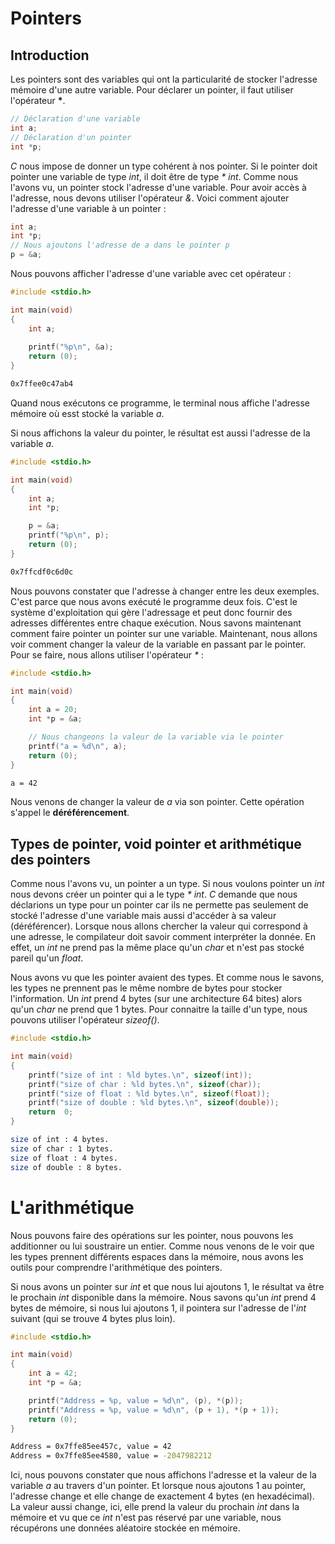 # Pointers

## Introduction
Les pointers sont des variables qui ont la particularité de stocker l'adresse mémoire d'une autre variable. Pour déclarer un pointer, il faut utiliser l'opérateur **\***.

```c
// Déclaration d'une variable
int a;
// Déclaration d'un pointer
int *p;
```

*C* nous impose de donner un type cohérent à nos pointer. Si le pointer doit pointer une variable de type *int*, il doit être de type *\* int*.
Comme nous l'avons vu, un pointer stock l'adresse d'une variable. Pour avoir accès à l'adresse, nous devons utiliser l'opérateur *&*. Voici comment ajouter l'adresse d'une variable à un pointer :

```c
int a;
int *p;
// Nous ajoutons l'adresse de a dans le pointer p
p = &a;
```

Nous pouvons afficher l'adresse d'une variable avec cet opérateur :

```c
#include <stdio.h>

int main(void)
{
	int a;
	
	printf("%p\n", &a);
	return (0);
}
```
```bash
0x7ffee0c47ab4
```

Quand nous exécutons ce programme, le terminal nous affiche l'adresse mémoire où esst stocké la variable *a*.

Si nous affichons la valeur du pointer, le résultat est aussi l'adresse de la variable *a*.

```c
#include <stdio.h>

int main(void)
{
	int a;
	int *p;

	p = &a;
	printf("%p\n", p);
	return (0);
}
```
```bash
0x7ffcdf0c6d0c
```

Nous pouvons constater que l'adresse à changer entre les deux exemples. C'est parce que nous avons exécuté le programme deux fois. C'est le système d'exploitation qui gère l'adressage et peut donc fournir des adresses différentes entre chaque exécution.
Nous savons maintenant comment faire pointer un pointer sur une variable. Maintenant, nous allons voir comment changer la valeur de la variable en passant par le pointer. Pour se faire, nous allons utiliser l'opérateur *\** :

```c
#include <stdio.h>

int main(void)
{
	int a = 20;
	int *p = &a;

	// Nous changeons la valeur de la variable via le pointer
	printf("a = %d\n", a);
	return (0);
}
```
```bash
a = 42
```

Nous venons de changer la valeur de *a* via son pointer. Cette opération s'appel le **déréférencement**.

## Types de pointer, void pointer et arithmétique des pointers
Comme nous l'avons vu, un pointer a un type. Si nous voulons pointer un *int* nous devons créer un pointer qui a le type *\* int*. *C* demande que nous déclarions un type pour un pointer car ils ne permette pas seulement de stocké l'adresse d'une variable mais aussi d'accéder à sa valeur (déréférencer). Lorsque nous allons chercher la valeur qui correspond à une adresse, le compilateur doit savoir comment interpréter la donnée. En effet, un *int* ne prend pas la même place qu'un *char* et n'est pas stocké pareil qu'un *float*.

Nous avons vu que les pointer avaient des types. Et comme nous le savons, les types ne prennent pas le même nombre de bytes pour stocker l'information. Un *int* prend 4 bytes (sur une architecture 64 bites) alors qu'un *char* ne prend que 1 bytes. Pour connaitre la taille d'un type, nous pouvons utiliser l'opérateur *sizeof()*.

```c
#include <stdio.h>

int main(void)
{
	printf("size of int : %ld bytes.\n", sizeof(int));  
	printf("size of char : %ld bytes.\n", sizeof(char));  
	printf("size of float : %ld bytes.\n", sizeof(float));  
	printf("size of double : %ld bytes.\n", sizeof(double));  
	return  0;
}
```
```bash
size of int : 4 bytes.  
size of char : 1 bytes.  
size of float : 4 bytes.  
size of double : 8 bytes.
```

# L'arithmétique
Nous pouvons faire des opérations sur les pointer, nous pouvons les additionner ou lui soustraire un entier. Comme nous venons de le voir que les types prennent différents espaces dans la mémoire, nous avons les outils pour comprendre l'arithmétique des pointers.

Si nous avons un pointer sur *int* et que nous lui ajoutons 1, le résultat va être le prochain *int* disponible dans la mémoire. Nous savons qu'un *int* prend 4 bytes de mémoire, si nous lui ajoutons 1, il pointera sur l'adresse de l'*int* suivant (qui se trouve 4 bytes plus loin).

```c
#include <stdio.h>

int main(void)
{
	int a = 42;
	int *p = &a;

	printf("Address = %p, value = %d\n", (p), *(p));
	printf("Address = %p, value = %d\n", (p + 1), *(p + 1));
	return (0);
}
```
```bash
Address = 0x7ffe85ee457c, value = 42  
Address = 0x7ffe85ee4580, value = -2047982212
```

Ici, nous pouvons constater que nous affichons l'adresse et la valeur de la variable *a* au travers d'un pointer. Et lorsque nous ajoutons 1 au pointer, l'adresse change et elle change de exactement 4 bytes (en hexadécimal). La valeur aussi change, ici, elle prend la valeur du prochain *int* dans la mémoire et vu que ce *int* n'est pas réservé par une variable, nous récupérons une données aléatoire stockée en mémoire. 
<!--stackedit_data:
eyJoaXN0b3J5IjpbLTE1MDgxODk3MzQsLTE1NzU2ODQ2MzQsLT
EzNjE3Njg3NzcsNTQ1NzYxMjY5LDUyMTU1Mjg5XX0=
-->
